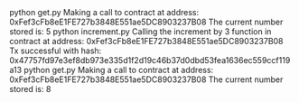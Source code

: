 <div id="termynal" data-termynal>
    <span data-ty="input"><span class="file-path"></span>python get.py</span>
    <span data-ty>Making a call to contract at address: 0xFef3cFb8eE1FE727b3848E551ae5DC8903237B08</span>
    <span data-ty>The current number stored is: 5</span>
    <span data-ty="input"><span class="file-path"></span>python increment.py</span>
    <span data-ty>Calling the increment by 3 function in contract at address: 0xFef3cFb8eE1FE727b3848E551ae5DC8903237B08</span>
    <span data-ty>Tx successful with hash: 0x47757fd97e3ef8db973e335d1f2d19c46b37d0dbd53fea1636ec559ccf119a13</span>
    <span data-ty="input"><span class="file-path"></span>python get.py</span>
    <span data-ty>Making a call to contract at address: 0xFef3cFb8eE1FE727b3848E551ae5DC8903237B08</span>
    <span data-ty>The current number stored is: 8</span>
    <span data-ty="input"><span class="file-path">
</div>
